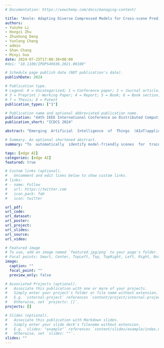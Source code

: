 ```yaml
---
# Documentation: https://wowchemy.com/docs/managing-content/

title: "Anole: Adapting Diverse Compressed Models for Cross-scene Prediction on Mobile Devices"
authors: 
- Yunzhe Li
- Hongzi Zhu 
- Zhuohong Deng
- Yunlong Cheng
- admin
- Shan Chang
- Minyi Guo
date: 2024-07-25T17:00:38+08:00
#doi: "10.1109/IPDPS49936.2021.00100"

# Schedule page publish date (NOT publication's date).
publishDate: 2024

# Publication type.
# Legend: 0 = Uncategorized; 1 = Conference paper; 2 = Journal article;
# 3 = Preprint / Working Paper; 4 = Report; 5 = Book; 6 = Book section;
# 7 = Thesis; 8 = Patent
publication_types: ["1"]

# Publication name and optional abbreviated publication name.
publication: "44th IEEE International Conference on Distributed Computing Systems (ICDCS)"
publication_short: "ICDCS 2024"

abstract: "Emerging  Artificial  Intelligence  of  Things  (AIoT)applications  desire  online  prediction  using  deep  neural  network(DNN) models on mobile devices. However, due to the movementof devices,unfamiliartest samples constantly appear, significantlyaffecting   the   prediction   accuracy   of   a   pre-trained   DNN.   Inaddition,   unstable   network   connection   calls   for   local   modelinference. In this paper, we propose a light-weight scheme, calledAnole,  to  cope  with  the  local  DNN  model  inference  on  mobiledevices.  The  core  idea  of  Anole  is  to  first  establish  an  armyof  compact  DNN  models,  and  then  adaptively  select  the  modelfitting the current test sample best for online inference. The keyis  to  automatically  identifymodel-friendlyscenes  for  trainingscene-specific  DNN  models.  To  this  end,  we  design  a  weakly-supervised scene representation learning algorithm by combiningboth human heuristics and feature similarity in separating scenes.Moreover, we further train a model classifier to predict the best-fit scene-specific DNN model for each test sample. We implementAnole on different types of mobile devices and conduct extensivetrace-driven  and  real-world  experiments  based  on  unmannedaerial   vehicles   (UAVs).   The   results   demonstrate   that   Anoleoutwits  the  method  of  using  a  versatile  large  DNN  in  terms  ofprediction accuracy (4.5% higher), response time (33.1% faster)and  power  consumption  (45.1%  lower)."

# Summary. An optional shortened abstract.
summary: "To  automatically  identify model-friendly scenes  for  training scene-specific  DNN  models,  we  design  a  weakly-supervised scene representation learning algorithm by combining both human heuristics and feature similarity in separating scenes. Moreover, we further train a model classifier to predict the best-fit scene-specific DNN model for each test sample."

tags: [edge AI]
categories: [edge AI]
featured: true

# Custom links (optional).
#   Uncomment and edit lines below to show custom links.
# links:
# - name: Follow
#   url: https://twitter.com
#   icon_pack: fab
#   icon: twitter

url_pdf:
url_code:
url_dataset:
url_poster:
url_project:
url_slides:
url_source:
url_video:

# Featured image
# To use, add an image named `featured.jpg/png` to your page's folder. 
# Focal points: Smart, Center, TopLeft, Top, TopRight, Left, Right, BottomLeft, Bottom, BottomRight.
image:
  caption: ""
  focal_point: ""
  preview_only: false

# Associated Projects (optional).
#   Associate this publication with one or more of your projects.
#   Simply enter your project's folder or file name without extension.
#   E.g. `internal-project` references `content/project/internal-project/index.md`.
#   Otherwise, set `projects: []`.
projects: []

# Slides (optional).
#   Associate this publication with Markdown slides.
#   Simply enter your slide deck's filename without extension.
#   E.g. `slides: "example"` references `content/slides/example/index.md`.
#   Otherwise, set `slides: ""`.
slides: ""
---
```

